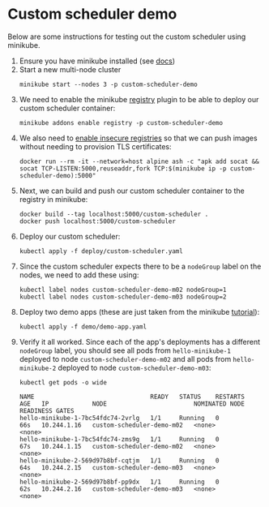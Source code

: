 # Custom scheduler demo

Below are some instructions for testing out the custom scheduler using minikube.

1. Ensure you have minikube installed (see [docs](https://minikube.sigs.k8s.io/docs/start/))
2. Start a new multi-node cluster
    ```shell
    minikube start --nodes 3 -p custom-scheduler-demo
    ```
3. We need to enable the minikube [registry](https://minikube.sigs.k8s.io/docs/handbook/pushing/#4-pushing-to-an-in-cluster-using-registry-addon) plugin to be able to deploy our custom scheduler container:
    ```shell
    minikube addons enable registry -p custom-scheduler-demo
    ```
4. We also need to [enable insecure registries](https://minikube.sigs.k8s.io/docs/handbook/registry/#enabling-insecure-registries) so that we can push images without needing to provision TLS certificates:
    ```shell
    docker run --rm -it --network=host alpine ash -c "apk add socat && socat TCP-LISTEN:5000,reuseaddr,fork TCP:$(minikube ip -p custom-scheduler-demo):5000"
    ```
5. Next, we can build and push our custom scheduler container to the registry in minikube:
    ```shell
    docker build --tag localhost:5000/custom-scheduler .
    docker push localhost:5000/custom-scheduler
    ```
6. Deploy our custom scheduler:
    ```shell
    kubectl apply -f deploy/custom-scheduler.yaml
    ```
7. Since the custom scheduler expects there to be a `nodeGroup` label on the nodes, we need to add these using:
    ```shell
    kubectl label nodes custom-scheduler-demo-m02 nodeGroup=1
    kubectl label nodes custom-scheduler-demo-m03 nodeGroup=2
    ```
8. Deploy two demo apps (these are just taken from the minikube [tutorial](https://minikube.sigs.k8s.io/docs/start/)):
    ```shell
    kubectl apply -f demo/demo-app.yaml
    ```
9. Verify it all worked. Since each of the app's deployments has a different `nodeGroup` label, you should see all pods from `hello-minikube-1` deployed to node `custom-scheduler-demo-m02` and all pods from `hello-minikube-2` deployed to node `custom-scheduler-demo-m03`:
    ```
    kubectl get pods -o wide

    NAME                                READY   STATUS    RESTARTS   AGE   IP            NODE                        NOMINATED NODE   READINESS GATES
    hello-minikube-1-7bc54fdc74-2vrlg   1/1     Running   0          66s   10.244.1.16   custom-scheduler-demo-m02   <none>           <none>
    hello-minikube-1-7bc54fdc74-zms9g   1/1     Running   0          67s   10.244.1.15   custom-scheduler-demo-m02   <none>           <none>
    hello-minikube-2-569d97b8bf-cqtjm   1/1     Running   0          64s   10.244.2.15   custom-scheduler-demo-m03   <none>           <none>
    hello-minikube-2-569d97b8bf-pp9dx   1/1     Running   0          62s   10.244.2.16   custom-scheduler-demo-m03   <none>           <none>
    ```